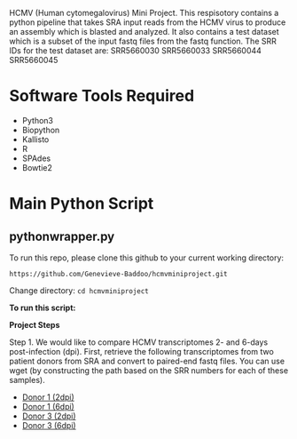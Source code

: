
HCMV (Human cytomegalovirus) Mini Project.
This respisotory contains a python pipeline that takes SRA input reads from the HCMV virus to produce an assembly which is blasted and analyzed. 
It also contains a test dataset which is a subset of the input fastq files from the fastq function. The SRR IDs for the test dataset are: SRR5660030 SRR5660033 SRR5660044 SRR5660045


Software Tools Required
=========

* Python3
* Biopython
* Kallisto
* R
* SPAdes
* Bowtie2


Main Python Script
==================

pythonwrapper.py
----------------

To run this repo, please clone this github to your current working directory:

`https://github.com/Genevieve-Baddoo/hcmvminiproject.git`

Change directory:
`cd hcmvminiproject`




**To run this script:**







**Project Steps**


Step 1. We would like to compare HCMV transcriptomes 2- and 6-days post-infection (dpi). First, retrieve the following transcriptomes from two patient donors from SRA and convert to paired-end fastq files. You can use wget (by constructing the path based on the SRR numbers for each of these samples).
* [Donor 1 (2dpi)](https://www.ncbi.nlm.nih.gov/sra/SRX2896360)
* [Donor 1 (6dpi)](https://www.ncbi.nlm.nih.gov/sra/SRX2896363)
* [Donor 3 (2dpi)](https://www.ncbi.nlm.nih.gov/sra/SRX2896374)
* [Donor 3 (6dpi)](https://www.ncbi.nlm.nih.gov/sra/SRX2896375)





